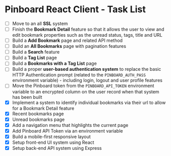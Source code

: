 # Pinboard React Client - Task List

- [ ] Move to an all **SSL** system
- [ ] Finish the **Bookmark Detail** feature so that it allows the user to view and edit bookmark properties such as the unread status, tags, title and URL
- [ ] Build a **Add Bookmark** page and related API method
- [ ] Build an **All Bookmarks** page with pagination features
- [ ] Build a **Search** feature
- [ ] Build a **Tag List** page
- [ ] Build a **Bookmarks with a Tag List** page
- [ ] Build a proper **user-based authentication system** to replace the basic HTTP Authentication prompt (related to the `PINBOARD_AUTH_PASS` environment variable) - including login, logout and user profile features
- [ ] Move the Pinboard token from the `PINBOARD_API_TOKEN` environment variable to an encrypted column on the user record when that system has been built
- [x] Implement a system to identify individual bookmarks via their url to allow for a Bookmark Detail feature 
- [x] Recent bookmarks page
- [x] Unread bookmarks page
- [x] Add a navigation menu that highlights the current page
- [x] Add Pinboard API Token via an environment variable
- [x] Build a mobile-first responsive layout
- [x] Setup front-end UI system using React
- [x] Setup back-end API system using Express
